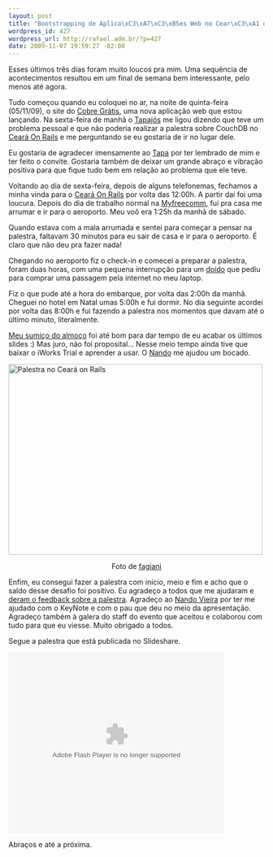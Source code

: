 ```yaml
--- 
layout: post
title: "Bootstrapping de Aplica\xC3\xA7\xC3\xB5es Web no Cear\xC3\xA1 on Rails 2009"
wordpress_id: 427
wordpress_url: http://rafael.adm.br/?p=427
date: 2009-11-07 19:59:27 -02:00
---
```

Esses últimos três dias foram muito loucos pra mim. Uma sequência de acontecimentos resultou em um final de semana bem interessante, pelo menos até agora.

Tudo começou quando eu coloquei no ar, na noite de quinta-feira (05/11/09), o site do <a href="http://cobregratis.com.br">Cobre Grátis</a>, uma nova aplicação web que estou lançando. Na sexta-feira de manhã o <a href="http://tapajos.me">Tapajós</a> me ligou dizendo que teve um problema pessoal e que não poderia realizar a palestra sobre CouchDB no <a href="http://cearaonrails.com.br/">Ceará On Rails</a> e me perguntando se eu gostaria de ir no lugar dele.

Eu gostaria de agradecer imensamente ao <a href="http://tapajos.me">Tapa</a> por ter lembrado de mim e ter feito o convite. Gostaria também de deixar um grande abraço e vibração positiva para que fique tudo bem em relação ao problema que ele teve.

Voltando ao dia de sexta-feira, depois de alguns telefonemas, fechamos a minha vinda para o <a href="http://cearaonrails.com.br/">Ceará On Rails</a> por volta das 12:00h. A partir daí foi uma loucura. Depois do dia de trabalho normal na <a href="http://myfreecomm.com.br">Myfreecomm</a>, fui pra casa me arrumar e ir para o aeroporto. Meu voô era 1:25h da manhã de sábado.

Quando estava com a mala arrumada e sentei para começar a pensar na palestra, faltavam 30 minutos para eu sair de casa e ir para o aeroporto. É claro que não deu pra fazer nada!

Chegando no aeroporto fiz o check-in e comecei a preparar a palestra, foram duas horas, com uma pequena interrupção para um <a href="https://twitter.com/rafaelp/status/5496678566">doido</a> que pediu para comprar uma passagem pela internet no meu laptop.

Fiz o que pude até a hora do embarque, por volta das 2:00h da manhã. Cheguei no hotel em Natal umas 5:00h e fui dormir. No dia seguinte acordei por volta das 8:00h e fui fazendo a palestra nos momentos que davam até o último minuto, literalmente.

<!--more-->

<a href="http://twitter.com/fagiani/statuses/5512702471">Meu sumiço do almoço</a> foi até bom para dar tempo de eu acabar os últimos slides :) Mas juro, não foi proposital... Nesse meio tempo ainda tive que baixar o iWorks Trial e aprender a usar. O <a href="http://simplesideias.com.br">Nando</a> me ajudou um bocado.

<a style="text-decoration: none;" href="http://rafael.adm.br/wp-content/uploads/2009/11/4083105357_6601df2241.jpg"><img class="aligncenter size-full wp-image-429" title="Palestra no Ceará on Rails" src="http://rafael.adm.br/wp-content/uploads/2009/11/4083105357_6601df2241.jpg" alt="Palestra no Ceará on Rails" width="500" height="375" /></a>
<p style="text-align: center;">Foto de <a href="http://www.flickr.com/photos/fagiani/">fagiani</a></p>
Enfim, eu consegui fazer a palestra com início, meio e fim e acho que o saldo desse desafio foi positivo. Eu agradeço a todos que me ajudaram e <a href="https://twitter.com/#search?q=rafael%20lima%20cearaonrails%20palestra">deram o feedback sobre a palestra</a>. Agradeço ao <a href="http://simplesideias.com.br/">Nando Vieira</a> por ter me ajudado com o KeyNote e com o pau que deu no meio da apresentação. Agradeço também à galera do staff do evento que aceitou e colaborou com tudo para que eu viesse. Muito obrigado a todos.

Segue a palestra que está publicada no Slideshare.

<object style="margin: 0px;" classid="clsid:d27cdb6e-ae6d-11cf-96b8-444553540000" width="425" height="355" codebase="http://download.macromedia.com/pub/shockwave/cabs/flash/swflash.cab#version=6,0,40,0"><param name="allowFullScreen" value="true" /><param name="allowScriptAccess" value="always" /><param name="src" value="http://static.slidesharecdn.com/swf/ssplayer2.swf?doc=webappbootstrappdf-091107153458-phpapp01&amp;rel=0&amp;stripped_title=bootstrapping-de-uma-aplicao-web" /><param name="allowfullscreen" value="true" /><embed style="margin: 0px;" type="application/x-shockwave-flash" width="425" height="355" src="http://static.slidesharecdn.com/swf/ssplayer2.swf?doc=webappbootstrappdf-091107153458-phpapp01&amp;rel=0&amp;stripped_title=bootstrapping-de-uma-aplicao-web" allowscriptaccess="always" allowfullscreen="true"></embed></object>

Abraços e até a próxima.

